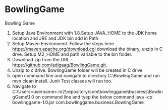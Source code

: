 # BowlingGame
Bowling Game

1) Setup Java Environment with 1.8.Setup JAVA_HOME to the JDK home location and JRE and JDK bin add in Path
2) Setup Maven Environment. Follow the steps here https://maven.apache.org/download.cgi download the binary, unzip in C drve. Setup M2_HOME and path variable to the bin folder.
3) Download zip from the URL - https://github.com/adigaag/BowlingGame.git.
4) Unzip to c drive. BowlingGame folder will be created in C drive
5) open command line and navigate to directory C:\BowlingGame and run mvn clean install. Junit Test classes will run too.
6) Navigate to C:\Users\<username>\.m2\repository\com\bowlinggame\business\BowlingGame\1.0 on command line and tyep the below command
java -cp bowlinggame-1.0.jar com.bowlinggame.business.BowlingGame <replace with input integer with space>
